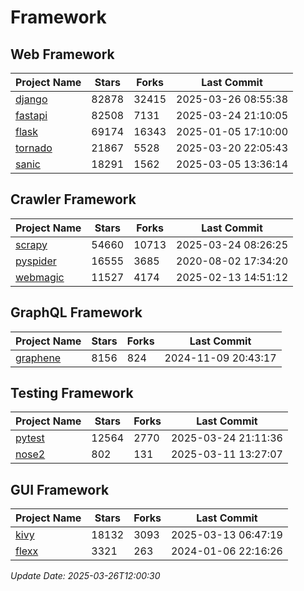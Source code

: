 # Framework

## Web Framework
| Project Name | Stars | Forks | Last Commit |
| ------------ | ----- | ----- | ----------- |
| [django](https://github.com/django/django) | 82878 | 32415 | 2025-03-26 08:55:38 |
| [fastapi](https://github.com/fastapi/fastapi) | 82508 | 7131 | 2025-03-24 21:10:05 |
| [flask](https://github.com/pallets/flask) | 69174 | 16343 | 2025-01-05 17:10:00 |
| [tornado](https://github.com/tornadoweb/tornado) | 21867 | 5528 | 2025-03-20 22:05:43 |
| [sanic](https://github.com/sanic-org/sanic) | 18291 | 1562 | 2025-03-05 13:36:14 |

## Crawler Framework
| Project Name | Stars | Forks | Last Commit |
| ------------ | ----- | ----- | ----------- |
| [scrapy](https://github.com/scrapy/scrapy) | 54660 | 10713 | 2025-03-24 08:26:25 |
| [pyspider](https://github.com/binux/pyspider) | 16555 | 3685 | 2020-08-02 17:34:20 |
| [webmagic](https://github.com/code4craft/webmagic) | 11527 | 4174 | 2025-02-13 14:51:12 |

## GraphQL Framework
| Project Name | Stars | Forks | Last Commit |
| ------------ | ----- | ----- | ----------- |
| [graphene](https://github.com/graphql-python/graphene) | 8156 | 824 | 2024-11-09 20:43:17 |

## Testing Framework
| Project Name | Stars | Forks | Last Commit |
| ------------ | ----- | ----- | ----------- |
| [pytest](https://github.com/pytest-dev/pytest) | 12564 | 2770 | 2025-03-24 21:11:36 |
| [nose2](https://github.com/nose-devs/nose2) | 802 | 131 | 2025-03-11 13:27:07 |

## GUI Framework
| Project Name | Stars | Forks | Last Commit |
| ------------ | ----- | ----- | ----------- |
| [kivy](https://github.com/kivy/kivy) | 18132 | 3093 | 2025-03-13 06:47:19 |
| [flexx](https://github.com/flexxui/flexx) | 3321 | 263 | 2024-01-06 22:16:26 |

*Update Date: 2025-03-26T12:00:30*